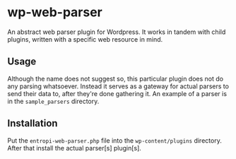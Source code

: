 # wp-web-parser
An abstract web parser plugin for Wordpress. It works in tandem with child plugins, written with a specific web resource in mind.

## Usage
Although the name does not suggest so, this particular plugin does not do any parsing whatsoever. Instead it serves as a gateway for actual parsers to send their data to, after they're done gathering it. An example of a parser is in the `sample_parsers` directory.

## Installation
Put the `entropi-web-parser.php` file into the `wp-content/plugins` directory. After that install the actual parser[s] plugin[s].
